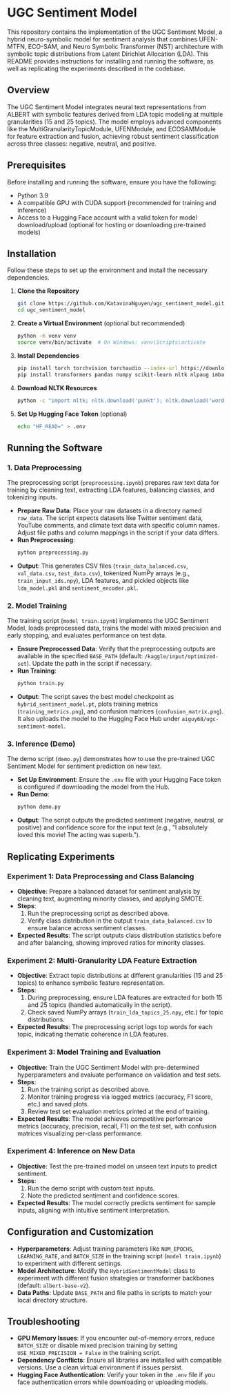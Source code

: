 # UGC Sentiment Model
This repository contains the implementation of the UGC Sentiment Model, a hybrid neuro-symbolic model for sentiment analysis that combines UFEN-MTFN, ECO-SAM, and Neuro Symbolic Transformer (NST) architecture with symbolic topic distributions from Latent Dirichlet Allocation (LDA). This README provides instructions for installing and running the software, as well as replicating the experiments described in the codebase.

## Overview
The UGC Sentiment Model integrates neural text representations from ALBERT with symbolic features derived from LDA topic modeling at multiple granularities (15 and 25 topics). The model employs advanced components like the MultiGranularityTopicModule, UFENModule, and ECOSAMModule for feature extraction and fusion, achieving robust sentiment classification across three classes: negative, neutral, and positive.

## Prerequisites
Before installing and running the software, ensure you have the following:
- Python 3.9
- A compatible GPU with CUDA support (recommended for training and inference)
- Access to a Hugging Face account with a valid token for model download/upload (optional for hosting or downloading pre-trained models)

## Installation
Follow these steps to set up the environment and install the necessary dependencies.

1. **Clone the Repository**
   ```bash
   git clone https://github.com/KatavinaNguyen/ugc_sentiment_model.git
   cd ugc_sentiment_model
   ```

2. **Create a Virtual Environment** (optional but recommended)
   ```bash
   python -m venv venv
   source venv/bin/activate  # On Windows: venv\Scripts\activate
   ```

3. **Install Dependencies**
   ```bash
   pip install torch torchvision torchaudio --index-url https://download.pytorch.org/whl/cu118
   pip install transformers pandas numpy scikit-learn nltk nlpaug imbalanced-learn matplotlib seaborn tqdm huggingface_hub python-dotenv
   ```

4. **Download NLTK Resources**
   ```bash
   python -c "import nltk; nltk.download('punkt'); nltk.download('wordnet'); nltk.download('vader_lexicon'); nltk.download('opinion_lexicon'); nltk.download('averaged_perceptron_tagger')"
   ```

5. **Set Up Hugging Face Token** (optional)
   ```bash
   echo "HF_READ=" > .env
   ```

## Running the Software

### 1. Data Preprocessing
The preprocessing script (`preprocessing.ipynb`) prepares raw text data for training by cleaning text, extracting LDA features, balancing classes, and tokenizing inputs.

- **Prepare Raw Data**: Place your raw datasets in a directory named `raw_data`. The script expects datasets like Twitter sentiment data, YouTube comments, and climate text data with specific column names. Adjust file paths and column mappings in the script if your data differs.
- **Run Preprocessing**:
   ```bash
   python preprocessing.py
   ```
- **Output**: This generates CSV files (`train_data_balanced.csv`, `val_data.csv`, `test_data.csv`), tokenized NumPy arrays (e.g., `train_input_ids.npy`), LDA features, and pickled objects like `lda_model.pkl` and `sentiment_encoder.pkl`.

### 2. Model Training
The training script (`model train.ipynb`) implements the UGC Sentiment Model, loads preprocessed data, trains the model with mixed precision and early stopping, and evaluates performance on test data.

- **Ensure Preprocessed Data**: Verify that the preprocessing outputs are available in the specified `BASE_PATH` (default: `/kaggle/input/optimized-set`). Update the path in the script if necessary.
- **Run Training**:
   ```bash
   python train.py
   ```
- **Output**: The script saves the best model checkpoint as `hybrid_sentiment_model.pt`, plots training metrics (`training_metrics.png`), and confusion matrices (`confusion_matrix.png`). It also uploads the model to the Hugging Face Hub under `aiguy68/ugc-sentiment-model`.

### 3. Inference (Demo)
The demo script (`demo.py`) demonstrates how to use the pre-trained UGC Sentiment Model for sentiment prediction on new text.

- **Set Up Environment**: Ensure the `.env` file with your Hugging Face token is configured if downloading the model from the Hub.
- **Run Demo**:
   ```bash
   python demo.py
   ```
- **Output**: The script outputs the predicted sentiment (negative, neutral, or positive) and confidence score for the input text (e.g., "I absolutely loved this movie! The acting was superb.").

## Replicating Experiments

### Experiment 1: Data Preprocessing and Class Balancing
- **Objective**: Prepare a balanced dataset for sentiment analysis by cleaning text, augmenting minority classes, and applying SMOTE.
- **Steps**:
  1. Run the preprocessing script as described above.
  2. Verify class distribution in the output `train_data_balanced.csv` to ensure balance across sentiment classes.
- **Expected Results**: The script outputs class distribution statistics before and after balancing, showing improved ratios for minority classes.

### Experiment 2: Multi-Granularity LDA Feature Extraction
- **Objective**: Extract topic distributions at different granularities (15 and 25 topics) to enhance symbolic feature representation.
- **Steps**:
  1. During preprocessing, ensure LDA features are extracted for both 15 and 25 topics (handled automatically in the script).
  2. Check saved NumPy arrays (`train_lda_topics_25.npy`, etc.) for topic distributions.
- **Expected Results**: The preprocessing script logs top words for each topic, indicating thematic coherence in LDA features.

### Experiment 3: Model Training and Evaluation
- **Objective**: Train the UGC Sentiment Model with pre-determined hyperparameters and evaluate performance on validation and test sets.
- **Steps**:
  1. Run the training script as described above.
  2. Monitor training progress via logged metrics (accuracy, F1 score, etc.) and saved plots.
  3. Review test set evaluation metrics printed at the end of training.
- **Expected Results**: The model achieves competitive performance metrics (accuracy, precision, recall, F1) on the test set, with confusion matrices visualizing per-class performance.

### Experiment 4: Inference on New Data
- **Objective**: Test the pre-trained model on unseen text inputs to predict sentiment.
- **Steps**:
  1. Run the demo script with custom text inputs.
  2. Note the predicted sentiment and confidence scores.
- **Expected Results**: The model correctly predicts sentiment for sample inputs, aligning with intuitive sentiment interpretation.

## Configuration and Customization
- **Hyperparameters**: Adjust training parameters like `NUM_EPOCHS`, `LEARNING_RATE`, and `BATCH_SIZE` in the training script (`model train.ipynb`) to experiment with different settings.
- **Model Architecture**: Modify the `HybridSentimentModel` class to experiment with different fusion strategies or transformer backbones (default: `albert-base-v2`).
- **Data Paths**: Update `BASE_PATH` and file paths in scripts to match your local directory structure.

## Troubleshooting
- **GPU Memory Issues**: If you encounter out-of-memory errors, reduce `BATCH_SIZE` or disable mixed precision training by setting `USE_MIXED_PRECISION = False` in the training script.
- **Dependency Conflicts**: Ensure all libraries are installed with compatible versions. Use a clean virtual environment if issues persist.
- **Hugging Face Authentication**: Verify your token in the `.env` file if you face authentication errors while downloading or uploading models.
